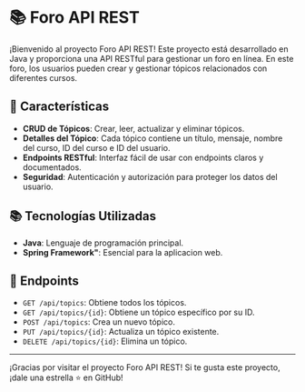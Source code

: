 # 📚 Foro API REST

¡Bienvenido al proyecto Foro API REST! Este proyecto está desarrollado en Java y proporciona una API RESTful para gestionar un foro en línea. En este foro, los usuarios pueden crear y gestionar tópicos relacionados con diferentes cursos.

## 🚀 Características

- **CRUD de Tópicos**: Crear, leer, actualizar y eliminar tópicos.
- **Detalles del Tópico**: Cada tópico contiene un título, mensaje, nombre del curso, ID del curso e ID del usuario.
- **Endpoints RESTful**: Interfaz fácil de usar con endpoints claros y documentados.
- **Seguridad**: Autenticación y autorización para proteger los datos del usuario.

## 📚 Tecnologías Utilizadas

- **Java**: Lenguaje de programación principal.
- **Spring Framework"**: Esencial para la aplicacion web.

## 📌 Endpoints

- `GET /api/topics`: Obtiene todos los tópicos.
- `GET /api/topics/{id}`: Obtiene un tópico específico por su ID.
- `POST /api/topics`: Crea un nuevo tópico.
- `PUT /api/topics/{id}`: Actualiza un tópico existente.
- `DELETE /api/topics/{id}`: Elimina un tópico.

---

¡Gracias por visitar el proyecto Foro API REST! Si te gusta este proyecto, ¡dale una estrella ⭐ en GitHub!
